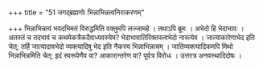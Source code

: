 +++
title = "51 जगद्ब्रह्मणोः भिन्नाभिन्नत्वनिराकरणम्"

+++
भिन्नाभिन्नत्वं भवदभिमतं विरुद्धमिति वक्तुमपि लज्जामहे । तथाऽपि ब्रूमः । अभेदो हि भेदाभावः । अतस्तं च तदभावं च कथमेकत्रैकदैवाध्यवस्येम? भेदाभावातिरिक्तस्त्वभेदो नास्त्येव । जात्याकारेणाभेद इति चेत्; तर्हि जात्यादावभेदो व्यक्त्यादिषु भेद इति नैकस्य भिन्नाभिन्नत्वम् । जातिव्यक्त्यादिकमपि मिथो भिन्नाभिन्नमिति चेत्; इदं स्वरूपेणैव वा? आकारान्तरेण वा? पूर्वत्र विरोधः । उत्तरत्र अनवस्थादिदोषः ।